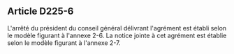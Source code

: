## Article D225-6


L'arrêté du président du conseil général délivrant l'agrément est établi selon le modèle figurant à l'annexe
2-6. La notice jointe à cet agrément est établie selon le modèle figurant à l'annexe 2-7.

